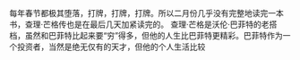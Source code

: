 每年春节都极其堕落，打牌，打牌，打牌。所以二月份几乎没有完整地读完一本书，查理·芒格传也是在最后几天加紧读完的。
查理·芒格是沃伦·巴菲特的老搭档，虽然和巴菲特比起来要“穷”得多，但他的人生比巴菲特更精彩。巴菲特作为一个投资者，当然是绝无仅有的天才，但他的个人生活比较 
<!--stackedit_data:
eyJoaXN0b3J5IjpbMTI5MjEyNzA0Ml19
-->